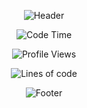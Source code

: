 <div align="center">

![Header](https://capsule-render.vercel.app/api?type=waving&color=507EA4&height=130&section=header)
  
<!-- 
#### ✍️ Education

![42 badge](https://img.shields.io/badge/42SEOUL-black?style=flat&logo=42)
![metaverse](https://img.shields.io/badge/MetaverseAcademy-white?style=flat)


#### 🛠️ Tech Stack 

![C badge](https://img.shields.io/badge/C언어-black?style=flat&logo=C)
![java badge](https://img.shields.io/badge/JAVA-green?style=flat)
![java script badge](https://img.shields.io/badge/JavaScript-white?style=flat&logo=javascript)
<br>
![spring boot badge](https://img.shields.io/badge/springboot-white?style=flat&logo=springboot)
![Jenkins](https://img.shields.io/badge/Jenkins-181717?style=flat&logo=jenkins&logoColor=white)
![Redis](https://img.shields.io/badge/Redis-c93131?style=flat&logo=Redis&logoColor=white)
<br>
![MySQL](https://img.shields.io/badge/mysql-f29111?style=flat&logo=mysql&logoColor=00758f)
![Firebase](https://img.shields.io/badge/Firebase-1B3A57?style=flat&logo=firebase&logoColor=F5820D)
![Docker](https://img.shields.io/badge/Docker-384d54?style=flat&logo=Docker&logoColor=0db7ed)

<br>
-->

<!--
<table>
  <thead align="center">
    <tr border: none;>
      <td><b>🎁 Projects</b></td>
      <td><b>📚 Summary</b></td>
      <td><b>📆 Period</b></td>
    </tr>
  </thead>
  <tbody>
    <tr>
      <td align="center"><a href="https://github.com/cca-ffodregamdi"><b>러닝하이</b></a></td>
      <td>🏃 러닝 기록 + SNS 플랫폼</td>
      <td>23.08.07 ~ </td>
    </tr>
    <tr>
      <td align="center"><a href="https://github.com/meta-mingles"><b>Meta Mingle</b></a></td>
      <td>⭐  아바타 동영상을 통한 문화 교류 커뮤니티 메타버스 플랫폼
         <img alt="강사상 수상" src="https://img.shields.io/badge/강사상 수상-black?style=flat&logo=Pinboard"/>
      </td>
      <td>23.10.07 ~ 23.12.12</td>
    </tr>
    <tr>
      <td align="center"><a href="https://github.com/isthisteamisthis"><b>랄라리아</b></a></td>
      <td>🎤  AI 기반 커버 노래 공유 & 매칭 커뮤니티</td>
      <td>23.09.06 ~ 23.09.26</td>
    </tr>
      <td align="center"><a href="https://github.com/goalapa/spring-cacamuca"><b>까까무까</b></a></td>
      <td>🍪  전세계 과자 리뷰 사이트</td>
      <td>23.07.06 ~ 23.07.31</td>
    </tr>
    </tr>
      <td align="center"><a href="https://github.com/fixplzz"><b>도로 위 <br> 성동구</b></a></td>
      <td>🛠  SW개발 공모전 : 피우다 프로젝트(성동구 공공서비스 문제 해결)
        <img alt="본선 진출" src="https://img.shields.io/badge/본선 진출-black?style=flat&logo=Pinboard"/>
      </td>
      <td>23.10.01 ~ 23.11.30</td>
    </tr>
  </tbody>
</table>

<br>
-->

<!-- 
<img height='170' width='410' src="https://github-readme-stats-git-masterrstaa-rickstaa.vercel.app/api?username=numerical43&show_icons=true&theme=graywhite" alt="Numer's GitHub stats" />  [![Top Langs](https://github-readme-stats-sigma-five.vercel.app/api/top-langs/?username=numerical43&layout=compact&theme=graywhite)](https://github.com/anuraghazra/github-readme-stats)
<br>
-->


<div align="center"> 

<!--START_SECTION:waka-->
![Code Time](http://img.shields.io/badge/Code%20Time-870%20hrs%2036%20mins-blue)

![Profile Views](http://img.shields.io/badge/Profile%20Views-24-blue)

![Lines of code](https://img.shields.io/badge/From%20Hello%20World%20I%27ve%20Written-1.5%20million%20lines%20of%20code-blue)


<!--END_SECTION:waka-->


![Footer](https://capsule-render.vercel.app/api?type=waving&color=507EA4&height=130&section=footer) 

</div>
